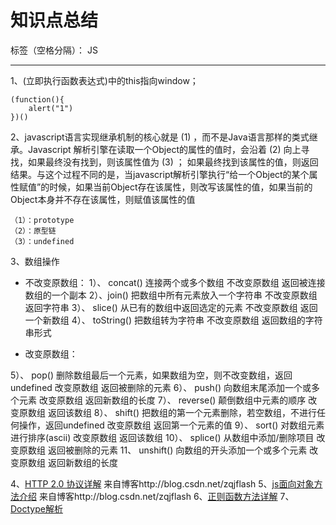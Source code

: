 ﻿# 知识点总结

标签（空格分隔）： JS

---

1、(立即执行函数表达式)中的this指向window；
```
(function(){
    alert("1")
})()
```
2、javascript语言实现继承机制的核心就是 (1) ，而不是Java语言那样的类式继承。Javascript 解析引擎在读取一个Object的属性的值时，会沿着 (2) 向上寻找，如果最终没有找到，则该属性值为 (3) ； 如果最终找到该属性的值，则返回结果。与这个过程不同的是，当javascript解析引擎执行“给一个Object的某个属性赋值”的时候，如果当前Object存在该属性，则改写该属性的值，如果当前的Object本身并不存在该属性，则赋值该属性的值 
```
（1）：prototype
（2）：原型链
（3）：undefined
```
3、数组操作
 - 不改变原数组：
1）、 concat()
连接两个或多个数组
不改变原数组
返回被连接数组的一个副本
2）、join()
把数组中所有元素放入一个字符串
不改变原数组
返回字符串
3）、 slice()
从已有的数组中返回选定的元素
不改变原数组
返回一个新数组
4）、 toString()
把数组转为字符串
不改变原数组
返回数组的字符串形式

 - 改变原数组：

5）、 pop()
删除数组最后一个元素，如果数组为空，则不改变数组，返回undefined
改变原数组
返回被删除的元素
6）、 push()
向数组末尾添加一个或多个元素
改变原数组
返回新数组的长度
7）、 reverse()
颠倒数组中元素的顺序
改变原数组
返回该数组
8）、 shift()
把数组的第一个元素删除，若空数组，不进行任何操作，返回undefined
改变原数组
返回第一个元素的值
9）、 sort()
对数组元素进行排序(ascii)
改变原数组
返回该数组
10）、 splice()
从数组中添加/删除项目
改变原数组
返回被删除的元素
11、 unshift()
向数组的开头添加一个或多个元素
改变原数组
返回新数组的长度

4、[HTTP 2.0 协议详解][1] 来自博客http://blog.csdn.net/zqjflash
5、[js面向对象方法介绍][2] 来自博客http://blog.csdn.net/zqjflash
6、[正则函数方法详解][3]
7、[Doctype解析][4]


  [1]: http://blog.csdn.net/zqjflash/article/details/50179235
  [2]: http://blog.csdn.net/zqjflash/article/details/18964081
  [3]: http://www.cnblogs.com/myzhibie/p/4365142.html
  [4]: http://www.cnblogs.com/wuqiutong/p/5986191.html